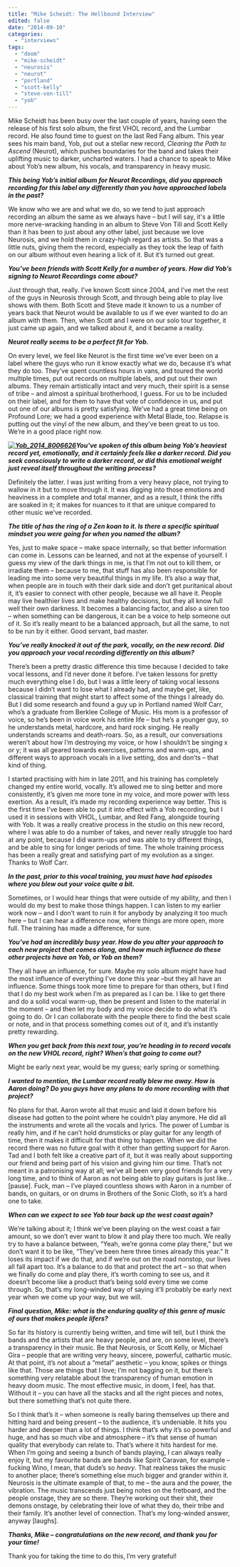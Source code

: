 ```yaml
---
title: "Mike Scheidt: The Hellbound Interview"
edited: false
date: "2014-09-10"
categories:
  - "interviews"
tags:
  - "doom"
  - "mike-scheidt"
  - "neurosis"
  - "neurot"
  - "portland"
  - "scott-kelly"
  - "steve-von-till"
  - "yob"
---
```


Mike Scheidt has been busy over the last couple of years, having seen the release of his first solo album, the first VHOL record, and the Lumbar record. He also found time to guest on the last Red Fang album. This year sees his main band, Yob, put out a stellar new record, _Clearing the Path to Ascend_ (Neurot), which pushes boundaries for the band and takes their uplifting music to darker, uncharted waters. I had a chance to speak to Mike about Yob’s new album, his vocals, and transparency in heavy music.

**_This being Yob’s initial album for Neurot Recordings, did you approach recording for this label any differently than you have approached labels in the past?_**

We know who we are and what we do, so we tend to just approach recording an album the same as we always have – but I will say, it's a little more nerve-wracking handing in an album to Steve Von Till and Scott Kelly than it has been to just about any other label, just because we love Neurosis, and we hold them in crazy-high regard as artists. So that was a little nuts, giving them the record, especially as they took the leap of faith on our album without even hearing a lick of it. But it’s turned out great.

**_You’ve been friends with Scott Kelly for a number of years. How did Yob’s signing to Neurot Recordings come about?_**

Just through that, really. I’ve known Scott since 2004, and I’ve met the rest of the guys in Neurosis through Scott, and through being able to play live shows with them. Both Scott and Steve made it known to us a number of years back that Neurot would be available to us if we ever wanted to do an album with them. Then, when Scott and I were on our solo tour together, it just came up again, and we talked about it, and it became a reality.

**_Neurot really seems to be a perfect fit for Yob._**

On every level, we feel like Neurot is the first time we’ve ever been on a label where the guys who run it know exactly what we do, because it’s what they do too. They’ve spent countless hours in vans, and toured the world multiple times, put out records on multiple labels, and put out their own albums. They remain artistically intact and very much, their spirit is a sense of tribe – and almost a spiritual brotherhood, I guess. For us to be included on their label, and for them to have that vote of confidence in us, and put out one of our albums is pretty satisfying. We’ve had a great time being on Profound Lore; we had a good experience with Metal Blade, too. Relapse is putting out the vinyl of the new album, and they’ve been great to us too. We’re in a good place right now.

**_[![Yob_2014_8006626](https://hellbound.ca/wp-content/uploads/2014/09/Yob_2014_8006626-300x200.jpg)](https://hellbound.ca/wp-content/uploads/2014/09/Yob_2014_8006626.jpg)You've spoken of this album being Yob’s heaviest record yet, emotionally, and it certainly feels like a darker record. Did you seek consciously to write a darker record, or did this emotional weight just reveal itself throughout the writing process?_**

Definitely the latter. I was just writing from a very heavy place, not trying to wallow in it but to move through it. It was digging into those emotions and heaviness in a complete and total manner, and as a result, I think the riffs are soaked in it; it makes for nuances to it that are unique compared to other music we’ve recorded.

**_The title of has the ring of a Zen koan to it. Is there a specific spiritual mindset you were going for when you named the album?_**

Yes, just to make space – make space internally, so that better information can come in. Lessons can be learned, and not at the expense of yourself. I guess my view of the dark things in me, is that I’m not out to kill them, or irradiate them – because to me, that stuff has also been responsible for leading me into some very beautiful things in my life. It’s also a way that, when people are in touch with their dark side and don’t get puritanical about it, it’s easier to connect with other people, because we all have it. People may live healthier lives and make healthy decisions, but they all know full well their own darkness. It becomes a balancing factor, and also a siren too – when something can be dangerous, it can be a voice to help someone out of it. So it’s really meant to be a balanced approach, but all the same, to not to be run by it either. Good servant, bad master.

**_You’ve really knocked it out of the park, vocally, on the new record. Did you approach your vocal recording differently on this album?_**

There’s been a pretty drastic difference this time because I decided to take vocal lessons, and I’d never done it before. I’ve taken lessons for pretty much everything else I do, but I was a little leery of taking vocal lessons because I didn’t want to lose what I already had, and maybe get, like, classical training that might start to affect some of the things I already do. But I did some research and found a guy up in Portland named Wolf Carr, who’s a graduate from Berklee College of Music. His mom is a professor of voice, so he’s been in voice work his entire life – but he’s a younger guy, so he understands metal, hardcore, and hard rock singing. He really understands screams and death-roars. So, as a result, our conversations weren’t about how I’m destroying my voice, or how I shouldn’t be singing x or y; it was all geared towards exercises, patterns and warm-ups, and different ways to approach vocals in a live setting, dos and don’ts – that kind of thing.

I started practising with him in late 2011, and his training has completely changed my entire world, vocally. It’s allowed me to sing better and more consistently, it’s given me more tone in my voice, and more power with less exertion. As a result, it’s made my recording experience way better. This is the first time I’ve been able to put it into effect with a Yob recording, but I used it in sessions with VHOL, Lumbar, and Red Fang, alongside touring with Yob. It was a really creative process in the studio on this new record, where I was able to do a number of takes, and never really struggle too hard at any point, because I did warm-ups and was able to try different things, and be able to sing for longer periods of time. The whole training process has been a really great and satisfying part of my evolution as a singer. Thanks to Wolf Carr.

**_In the past, prior to this vocal training, you must have had episodes where you blew out your voice quite a bit._**

Sometimes, or I would hear things that were outside of my ability, and then I would do my best to make those things happen. I can listen to my earlier work now – and I don’t want to ruin it for anybody by analyzing it too much here – but I can hear a difference now, where things are more open, more full. The training has made a difference, for sure.

**_You've had an incredibly busy year. How do you alter your approach to each new project that comes along, and how much influence do these other projects have on Yob, or Yob on them?_**

They all have an influence, for sure. Maybe my solo album might have had the most influence of everything I’ve done this year –but they all have an influence. Some things took more time to prepare for than others, but I find that I do my best work when I’m as prepared as I can be. I like to get there and do a solid vocal warm-up, then be present and listen to the material in the moment – and then let my body and my voice decide to do what it’s going to do. Or I can collaborate with the people there to find the best scale or note, and in that process something comes out of it, and it’s instantly pretty rewarding.

**_When you get back from this next tour, you’re heading in to record vocals on the new VHOL record, right? When’s that going to come out?_**

Might be early next year, would be my guess; early spring or something.

**_I wanted to mention, the Lumbar record really blew me away. How is Aaron doing? Do you guys have any plans to do more recording with that project?_**

No plans for that. Aaron wrote all that music and laid it down before his disease had gotten to the point where he couldn’t play anymore. He did all the instruments and wrote all the vocals and lyrics. The power of Lumbar is really him, and if he can’t hold drumsticks or play guitar for any length of time, then it makes it difficult for that thing to happen. When we did the record there was no future goal with it other than getting support for Aaron. Tad and I both felt like a creative part of it, but it was really about supporting our friend and being part of his vision and giving him our time. That’s not meant in a patronising way at all; we’ve all been very good friends for a very long time, and to think of Aaron as not being able to play guitars is just like... \[pause\]. Fuck, man – I’ve played countless shows with Aaron in a number of bands, on guitars, or on drums in Brothers of the Sonic Cloth, so it’s a hard one to take.

**_When can we expect to see Yob tour back up the west coast again?_**

We’re talking about it; I think we’ve been playing on the west coast a fair amount, so we don’t ever want to blow it and play there too much. We really try to have a balance between, “Yeah, we’re gonna come play there,” but we don’t want it to be like, “They’ve been here three times already this year.” It loses its impact if we do that, and if we’re out on the road nonstop, our lives all fall apart too. It’s a balance to do that and protect the art – so that when we finally do come and play there, it’s worth coming to see us, and it doesn’t become like a product that’s being sold every time we come through. So, that’s my long-winded way of saying it’ll probably be early next year when we come up your way, but we will.

**_Final question, Mike: what is the enduring quality of this genre of music of ours that makes people lifers?_**

So far its history is currently being written, and time will tell, but I think the bands and the artists that are heavy people, and are, on some level, there’s a transparency in their music. Be that Neurosis, or Scott Kelly, or Michael Gira – people that are writing very heavy, sincere, powerful, cathartic music. At that point, it’s not about a “metal” aesthetic – you know, spikes or things like that. Those are things that I love; I’m not bagging on it, but there’s something very relatable about the transparency of human emotion in heavy doom music. The most effective music, in doom, I feel, has that. Without it – you can have all the stacks and all the right pieces and notes, but there something that’s not quite there.

So I think that’s it – when someone is really baring themselves up there and hitting hard and being present – to the audience, it’s undeniable. It hits you harder and deeper than a lot of things. I think that’s why it’s so powerful and huge, and has so much vibe and atmosphere – it’s that sense of human quality that everybody can relate to. That’s where it hits hardest for me. When I’m going and seeing a bunch of bands playing, I can always really enjoy it, but my favourite bands are bands like Spirit Caravan, for example – fucking Wino, I mean, that dude’s so _heavy_. That realness takes the music to another place; there’s something else much bigger and grander within it. Neurosis is the ultimate example of that, to me – the aura and the power, the vibration. The music transcends just being notes on the fretboard, and the people onstage, they are so there. They’re working out their shit, their demons onstage, by celebrating their love of what they do, their tribe and their family. It’s another level of connection. That’s my long-winded answer, anyway \[laughs\].

**_Thanks, Mike – congratulations on the new record, and thank you for your time!_**

Thank you for taking the time to do this, I’m very grateful!
